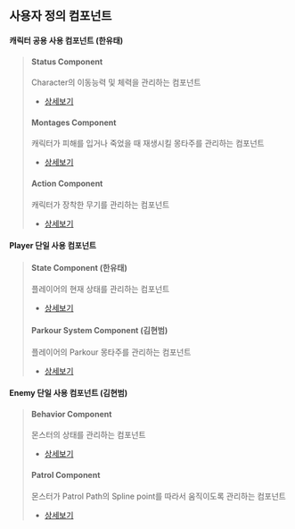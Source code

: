 ## 사용자 정의 컴포넌트

#### 캐릭터 공용 사용 컴포넌트 (한유태)
> #### Status Component
> Character의 이동능력 및 체력을 관리하는 컴포넌트
>   + [상세보기](https://github.com/HanYooTae/Unreal-Game-Project1/blob/main/%ED%94%84%EB%A1%9C%EC%A0%9D%ED%8A%B8%20%EA%B0%9C%EC%9A%94/Characters/Components/StatusComponent.md)
> #### Montages Component
> 캐릭터가 피해를 입거나 죽었을 때 재생시킬 몽타주를 관리하는 컴포넌트
>   + [상세보기](https://github.com/HanYooTae/Unreal-Game-Project1/blob/main/%ED%94%84%EB%A1%9C%EC%A0%9D%ED%8A%B8%20%EA%B0%9C%EC%9A%94/Characters/Components/MontagesComponent.md)
> #### Action Component
> 캐릭터가 장착한 무기를 관리하는 컴포넌트
>   + [상세보기](https://github.com/HanYooTae/Unreal-Game-Project1/blob/main/%ED%94%84%EB%A1%9C%EC%A0%9D%ED%8A%B8%20%EA%B0%9C%EC%9A%94/Characters/Components/ActionComponent.md)

#### Player 단일 사용 컴포넌트
> #### State Component (한유태)
> 플레이어의 현재 상태를 관리하는 컴포넌트
>   + [상세보기](https://github.com/HanYooTae/Unreal-Game-Project1/blob/main/%ED%94%84%EB%A1%9C%EC%A0%9D%ED%8A%B8%20%EA%B0%9C%EC%9A%94/Characters/Components/StateComponent.md)
> #### Parkour System Component (김현범)
> 플레이어의 Parkour 몽타주를 관리하는 컴포넌트
>   + [상세보기](https://github.com/HanYooTae/Unreal-Game-Project1/blob/main/%ED%94%84%EB%A1%9C%EC%A0%9D%ED%8A%B8%20%EA%B0%9C%EC%9A%94/Characters/ParkourSystemComponent/PakourSystem.md)

#### Enemy 단일 사용 컴포넌트 (김현범)
> #### Behavior Component
> 몬스터의 상태를 관리하는 컴포넌트
>   + [상세보기](https://github.com/HanYooTae/Unreal-Game-Project1/blob/main/%ED%94%84%EB%A1%9C%EC%A0%9D%ED%8A%B8%20%EA%B0%9C%EC%9A%94/Characters/Components/BehaviorComponent.md)
> #### Patrol Component
> 몬스터가 Patrol Path의 Spline point를 따라서 움직이도록 관리하는 컴포넌트
>   + [상세보기](https://github.com/HanYooTae/Unreal-Game-Project1/blob/main/%ED%94%84%EB%A1%9C%EC%A0%9D%ED%8A%B8%20%EA%B0%9C%EC%9A%94/Characters/Components/PatrolComponent.md)
